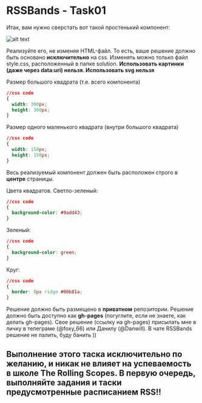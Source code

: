 # RSSBands - Task01

Итак, вам нужно сверстать вот такой простенький компонент:

![alt text](https://s8.hostingkartinok.com/uploads/images/2019/02/09031c02a1b12431373a5e10e41df18e.png)

Реализуйте его, не изменяя HTML-файл. То есть, ваше решение должно быть основано **исключительно** на css. 
Изменять можно только файл style.css, расположенный в папке solution. 
**Использовать картинки (даже через data:uri) нельзя. Использовать svg нельзя**

Размер большого квадрата (т.е. всего компонента)

```css
//css code 
{  
  width: 300px;  
  height: 300px;
}
```

Размер одного маленького квадрата (внутри большого квадрата)

```css
//css code 
{  
  width: 150px;  
  height: 150px;
}
```
Весь реализуемый компонент должен быть расположен строго в **центре** страницы.

Цвета квадратов.
Светло-зеленый: 

```css
//css code 
{  
  background-color: #9add43;
}
```

Зеленый:
```css
//css code 
{  
  background-color: green;
}
```

Круг:
```css
//css code 
{  
  border: 8px ridge #00b81a;
}
```

Решение должно быть размещено в **приватном** репозитории.
Решение должно быть доступно как **gh-pages** (погуглите, если не знаете, как делать gh-pages).
Свое решение (ссылку на gh-pages) присылать мне в личку в телеграме (@foxy_66) или Данилу (@Danwill).
В чате RSSBands решение не палить, буду банить ))

**Выполнение этого таска исключительно по желанию, и никак не влияет на успеваемость в школе The Rolling Scopes. В первую очередь, выполняйте задания и таски предусмотренные расписанием RSS!!**
---